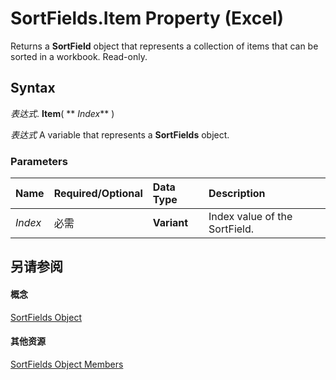 
# SortFields.Item Property (Excel)

Returns a  **SortField** object that represents a collection of items that can be sorted in a workbook. Read-only.


## Syntax

 _表达式_. **Item**( ** _Index_** )

 _表达式_ A variable that represents a **SortFields** object.


### Parameters



|**Name**|**Required/Optional**|**Data Type**|**Description**|
|:-----|:-----|:-----|:-----|
| _Index_|必需|**Variant**|Index value of the SortField.|

## 另请参阅


#### 概念


[SortFields Object](a9c83ea1-1cd9-1552-1f03-71bd92a2cc72.md)
#### 其他资源


[SortFields Object Members](http://msdn.microsoft.com/library/3fe54843-d34a-5d1a-75d6-2645da2755bc%28Office.15%29.aspx)